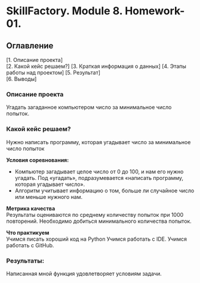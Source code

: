 # SkillFactory. Module 8. Homework-01. 

## Оглавление  
[1. Описание проекта]  
[2. Какой кейс решаем?]
[3. Краткая информация о данных] 
[4. Этапы работы над проектом]
[5. Результат]   
[6. Выводы]

### Описание проекта    
Угадать загаданное компьютером число за минимальное число попыток.

### Какой кейс решаем?    
Нужно написать программу, которая угадывает число за минимальное число попыток

**Условия соревнования:**  
- Компьютер загадывает целое число от 0 до 100, и нам его нужно угадать. Под «угадать», подразумевается «написать программу, которая угадывает число».
- Алгоритм учитывает информацию о том, больше ли случайное число или меньше нужного нам.

**Метрика качества**     
Результаты оцениваются по среднему количеству попыток при 1000 повторений. Необходимо добиться минимального количества попыток.

**Что практикуем**     
Учимся писать хороший код на Python
Учимся работать с IDE.
Учимся работать с GitHub.

### Результаты:  
Написанная мной функция удовлетворяет условиям задачи.
